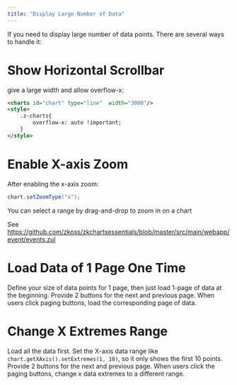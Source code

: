```yaml
---
title: "Display Large Number of Data"
---
```


If you need to display large number of data points. There are several
ways to handle it:

# Show Horizontal Scrollbar

give a large width and allow overflow-x:

```xml
<charts id="chart" type="line"  width="3000"/>
<style>
    .z-charts{
        overflow-x: auto !important;
    }
</style>
```

# Enable X-axis Zoom

After enabling the x-axis zoom:

```java
chart.setZoomType("x");
```

You can select a range by drag-and-drop to zoom in on a chart

See
<https://github.com/zkoss/zkchartsessentials/blob/master/src/main/webapp/event/events.zul>

# Load Data of 1 Page One Time

Define your size of data points for 1 page, then just load 1-page of
data at the beginning. Provide 2 buttons for the next and previous page.
When users click paging buttons, load the corresponding page of data.

# Change X Extremes Range

Load all the data first. Set the X-axis data range like
`chart.getXAxis().setExtremes(1, 10)`, so it only shows the first 10
points. Provide 2 buttons for the next and previous page. When users
click the paging buttons, change x data extremes to a different range.
